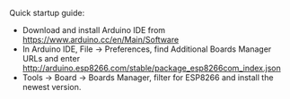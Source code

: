 Quick startup guide:
* Download and install Arduino IDE from https://www.arduino.cc/en/Main/Software
* In Arduino IDE, File -> Preferences, find Additional Boards Manager URLs and enter http://arduino.esp8266.com/stable/package_esp8266com_index.json
* Tools -> Board -> Boards Manager, filter for ESP8266 and install the newest version.

